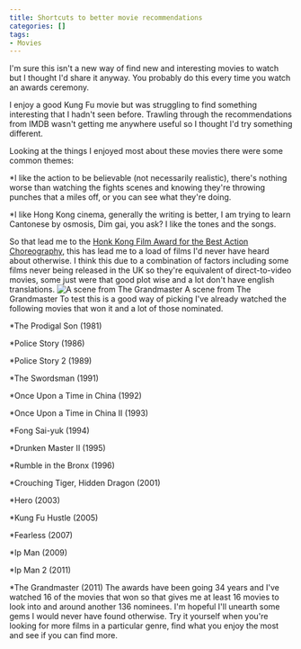 ```yaml
---
title: Shortcuts to better movie recommendations
categories: []
tags:
- Movies
---
```


I'm sure this isn't a new way of find new and interesting movies to watch but I thought I'd share it anyway. You probably do this every time you watch an awards ceremony.

I enjoy a good Kung Fu movie but was struggling to find something interesting that I hadn't seen before. Trawling through the recommendations from IMDB wasn't getting me anywhere useful so I thought I'd try something different.

Looking at the things I enjoyed most about these movies there were some common themes:

*I like the action to be believable (not necessarily realistic), there's nothing worse than watching the fights scenes and knowing they're throwing punches that a miles off, or you can see what they're doing.


*I like Hong Kong cinema, generally the writing is better, I am trying to learn Cantonese by osmosis, Dim gai, you ask? I like the tones and the songs.

So that lead me to the 
[Honk Kong Film Award for the Best Action Choreography](https://en.m.wikipedia.org/wiki/Hong_Kong_Film_Award_for_Best_Action_Choreography), this has lead me to a load of films I'd never have heard about otherwise. I think this due to a combination of factors including some films never being released in the UK so they're equivalent of direct-to-video movies, some just were that good plot wise and a lot don't have english translations. 
![A scene from The Grandmaster](/squarespace_images/static_52001c0be4b09bc7c9f838c9_52224ed3e4b0ba9919a3e0e1_572682a601dbaedc4e99408f_1462141613387__img.jpg_) A scene from The Grandmaster 
To test this is a good way of picking I've already watched the following movies that won it and a lot of those nominated.

*The Prodigal Son (1981)
 
*Police Story (1986)
 
*Police Story 2 (1989)
 
*The Swordsman (1991)
 
*Once Upon a Time in China (1992)
 
*Once Upon a Time in China II (1993)
 
*Fong Sai-yuk (1994)
 
*Drunken Master II (1995)
 
*Rumble in the Bronx (1996)
 
*Crouching Tiger, Hidden Dragon (2001)
 
*Hero (2003)
 
*Kung Fu Hustle (2005)
 
*Fearless (2007)
 
*Ip Man (2009)
 
*Ip Man 2 (2011)
 
*The Grandmaster (2011) 
The awards have been going 34 years and I've watched 16 of the movies that won so that gives me at least 16 movies to look into and around another 136 nominees. I'm hopeful I'll unearth some gems I would never have found otherwise. 
Try it yourself when you're looking for more films in a particular genre, find what you enjoy the most and see if you can find more.
